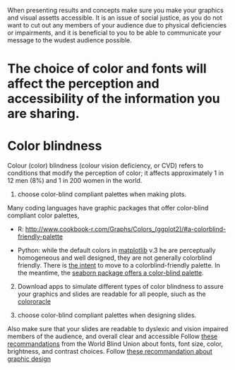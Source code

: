 When presenting results and concepts make sure you make your graphics and visual assetts accessible. It is an issue of social justice, as you do not want to cut out any members of your audience due to physical deficiencies or impairments, and it is beneficial to you to be able to communicate your message to the wudest audience possible. 

# The choice of color and fonts will affect the perception and accessibility of the information you are sharing. 


# Color blindness

Colour (color) blindness (colour vision deficiency, or CVD) refers to conditions that modify the perception of color; it affects approximately 1 in 12 men (8%) and 1 in 200 women in the world. 

1) choose color-blind compliant palettes when making plots.

Many coding languages have graphic packages that offer color-blind compliant color palettes, 

- R: http://www.cookbook-r.com/Graphs/Colors_(ggplot2)/#a-colorblind-friendly-palette

- Python: while the default colors in [matplotlib](https://matplotlib.org/) v.3 he are perceptually homogeneous and well designed, they are not generally colorblind friendly. 
There is [the intent](https://github.com/matplotlib/matplotlib/issues/9460) to move to a colorblind-friendly palette. In the meantime, the [seaborn package offers a color-blind palette](https://seaborn.pydata.org/tutorial/color_palettes.html#qualitative-color-palettes).

2) Download apps to simulate different types of color blindness to assure your graphics and slides are readable for all people, siuch as the [colororacle](http://colororacle.org/)

3) choose color-blind compliant palettes when designing slides. 

Also make sure that your slides are readable to dyslexic and vision impaired members of the audience, and overall clear and accessible
Follow [these recommandations](https://www.ifla.org/files/assets/hq/officers/documents/wbu-visual-presentations-guidelines-summary.pdf) from the World Blind Union about fonts, font size, color, brightness, and contrast choices. Follow [these recommandation about graphic design](https://www.presentationzen.com/chapter6_spread.pdf)
